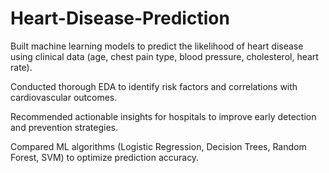 # Heart-Disease-Prediction
Built machine learning models to predict the likelihood of heart disease using clinical data (age, chest pain type, blood pressure, cholesterol, heart rate).

Conducted thorough EDA to identify risk factors and correlations with cardiovascular outcomes.

Recommended actionable insights for hospitals to improve early detection and prevention strategies.

Compared ML algorithms (Logistic Regression, Decision Trees, Random Forest, SVM) to optimize prediction accuracy.
